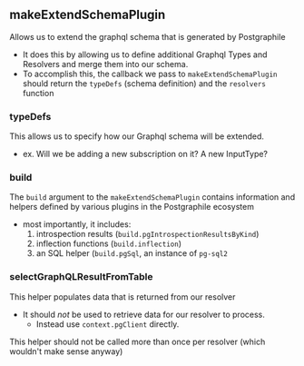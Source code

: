 
## makeExtendSchemaPlugin
Allows us to extend the graphql schema that is generated by Postgraphile
- It does this by allowing us to define additional Graphql Types and Resolvers and merge them into our schema.
- To accomplish this, the callback we pass to `makeExtendSchemaPlugin` should return the `typeDefs` (schema definition) and the `resolvers` function

### typeDefs
This allows us to specify how our Graphql schema will be extended.
- ex. Will we be adding a new subscription on it? A new InputType?

### build
The `build` argument to the `makeExtendSchemaPlugin` contains information and helpers defined by various plugins in the Postgraphile ecosystem
- most importantly, it includes:
	1. introspection results (`build.pgIntrospectionResultsByKind`)
	2. inflection functions (`build.inflection`)
	3. an SQL helper (`build.pgSql`, an instance of `pg-sql2`

### selectGraphQLResultFromTable
This helper populates data that is returned from our resolver
- It should *not* be used to retrieve data for our resolver to process.
	- Instead use `context.pgClient` directly.

This helper should not be called more than once per resolver (which wouldn't make sense anyway)